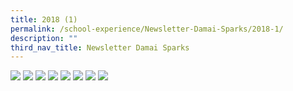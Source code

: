 ```yaml
---
title: 2018 (1)
permalink: /school-experience/Newsletter-Damai-Sparks/2018-1/
description: ""
third_nav_title: Newsletter Damai Sparks
---
```

![](/images/DamaiBuzz/DMPS_Buzz_2018(1)-1.jpeg)
![](/images/DamaiBuzz/DMPS_Buzz_2018(1)-2.jpeg)
![](/images/DamaiBuzz/DMPS_Buzz_2018(1)-3.jpeg)
![](/images/DamaiBuzz/DMPS_Buzz_2018(1)-4.jpeg)
![](/images/DamaiBuzz/DMPS_Buzz_2018(1)-5.jpeg)
![](/images/DamaiBuzz/DMPS_Buzz_2018(1)-6.jpeg)
![](/images/DamaiBuzz/DMPS_Buzz_2018(1)-7.jpeg)
![](/images/DamaiBuzz/DMPS_Buzz_2018(1)-8.jpeg)
